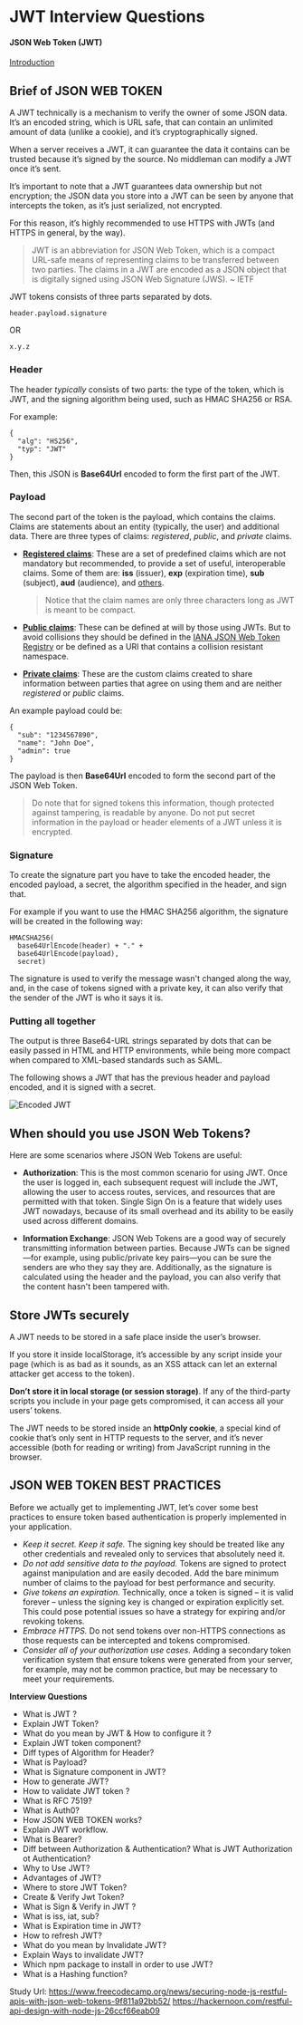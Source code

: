# JWT Interview Questions
 
 #### JSON Web Token (JWT)
 [Introduction](https://jwt.io/introduction/)
 
## Brief of JSON WEB TOKEN
A JWT technically is a mechanism to verify the owner of some JSON data. It’s an encoded string, which is URL safe, that can contain an unlimited amount of data (unlike a cookie), and it’s cryptographically signed.

When a server receives a JWT, it can guarantee the data it contains can be trusted because it’s signed by the source. No middleman can modify a JWT once it’s sent.

It’s important to note that a JWT guarantees data ownership but not encryption; the JSON data you store into a JWT can be seen by anyone that intercepts the token, as it’s just serialized, not encrypted.

For this reason, it’s highly recommended to use HTTPS with JWTs (and HTTPS in general, by the way).

> JWT is an abbreviation for JSON Web Token, which is a compact URL-safe means of representing claims to be transferred between two parties. The claims in a JWT are encoded as a JSON object that is digitally signed using JSON Web Signature (JWS). ~ IETF

JWT tokens consists of three parts separated by dots.
```
header.payload.signature
```
OR
```
x.y.z
```
### Header

The header  _typically_  consists of two parts: the type of the token, which is JWT, and the signing algorithm being used, such as HMAC SHA256 or RSA.

For example:

```
{
  "alg": "HS256",
  "typ": "JWT"
}

```

Then, this JSON is  **Base64Url**  encoded to form the first part of the JWT.

### Payload

The second part of the token is the payload, which contains the claims. Claims are statements about an entity (typically, the user) and additional data. There are three types of claims:  _registered_,  _public_, and  _private_  claims.

-   [**Registered claims**](https://tools.ietf.org/html/rfc7519#section-4.1): These are a set of predefined claims which are not mandatory but recommended, to provide a set of useful, interoperable claims. Some of them are:  **iss**  (issuer),  **exp**  (expiration time),  **sub**  (subject),  **aud**  (audience), and  [others](https://tools.ietf.org/html/rfc7519#section-4.1).
    
    > Notice that the claim names are only three characters long as JWT is meant to be compact.
    
-   [**Public claims**](https://tools.ietf.org/html/rfc7519#section-4.2): These can be defined at will by those using JWTs. But to avoid collisions they should be defined in the  [IANA JSON Web Token Registry](https://www.iana.org/assignments/jwt/jwt.xhtml)  or be defined as a URI that contains a collision resistant namespace.
    
-   [**Private claims**](https://tools.ietf.org/html/rfc7519#section-4.3): These are the custom claims created to share information between parties that agree on using them and are neither  _registered_  or  _public_  claims.
    

An example payload could be:

```
{
  "sub": "1234567890",
  "name": "John Doe",
  "admin": true
}

```

The payload is then  **Base64Url**  encoded to form the second part of the JSON Web Token.

> Do note that for signed tokens this information, though protected against tampering, is readable by anyone. Do not put secret information in the payload or header elements of a JWT unless it is encrypted.

### Signature

To create the signature part you have to take the encoded header, the encoded payload, a secret, the algorithm specified in the header, and sign that.

For example if you want to use the HMAC SHA256 algorithm, the signature will be created in the following way:

```
HMACSHA256(
  base64UrlEncode(header) + "." +
  base64UrlEncode(payload),
  secret)

```

The signature is used to verify the message wasn't changed along the way, and, in the case of tokens signed with a private key, it can also verify that the sender of the JWT is who it says it is.

### Putting all together

The output is three Base64-URL strings separated by dots that can be easily passed in HTML and HTTP environments, while being more compact when compared to XML-based standards such as SAML.

The following shows a JWT that has the previous header and payload encoded, and it is signed with a secret.  

![Encoded JWT](https://cdn.auth0.com/content/jwt/encoded-jwt3.png)

## When should you use JSON Web Tokens?

Here are some scenarios where JSON Web Tokens are useful:

-   **Authorization**: This is the most common scenario for using JWT. Once the user is logged in, each subsequent request will include the JWT, allowing the user to access routes, services, and resources that are permitted with that token. Single Sign On is a feature that widely uses JWT nowadays, because of its small overhead and its ability to be easily used across different domains.
    
-   **Information Exchange**: JSON Web Tokens are a good way of securely transmitting information between parties. Because JWTs can be signed—for example, using public/private key pairs—you can be sure the senders are who they say they are. Additionally, as the signature is calculated using the header and the payload, you can also verify that the content hasn't been tampered with.

## Store JWTs securely

A JWT needs to be stored in a safe place inside the user’s browser.

If you store it inside localStorage, it’s accessible by any script inside your page (which is as bad as it sounds, as an XSS attack can let an external attacker get access to the token).

**Don’t store it in local storage (or session storage)**. If any of the third-party scripts you include in your page gets compromised, it can access all your users’ tokens.

The JWT needs to be stored inside an **httpOnly cookie**, a special kind of cookie that’s only sent in HTTP requests to the server, and it’s never accessible (both for reading or writing) from JavaScript running in the browser.

## JSON WEB TOKEN BEST PRACTICES

Before we actually get to implementing JWT, let’s cover some best practices to ensure token based authentication is properly implemented in your application.

-   _Keep it secret. Keep it safe._  The signing key should be treated like any other credentials and revealed only to services that absolutely need it.
-   _Do not add sensitive data to the payload._  Tokens are signed to protect against manipulation and are easily decoded. Add the bare minimum number of claims to the payload for best performance and security.
-   _Give tokens an expiration._  Technically, once a token is signed – it is valid forever – unless the signing key is changed or expiration explicitly set. This could pose potential issues so have a strategy for expiring and/or revoking tokens.
-   _Embrace HTTPS._  Do not send tokens over non-HTTPS connections as those requests can be intercepted and tokens compromised.
-   _Consider all of your authorization use cases._  Adding a secondary token verification system that ensure tokens were generated from your server, for example, may not be common practice, but may be necessary to meet your requirements.


**Interview Questions**
- What is JWT ?
- Explain JWT Token?
- What do you mean by JWT & How to configure it ?
- Explain JWT token component?
- Diff types of Algorithm for Header?
- What is Payload? 
- What is Signature component in JWT?
- How to generate JWT?
- How to validate JWT token ?
- What is RFC 7519?
- What is Auth0?
- How JSON WEB TOKEN works?
- Explain JWT workflow.
- What is Bearer?
- Diff between Authorization & Authentication? What is JWT Authorization ot Authentication?
- Why to Use JWT?
- Advantages of JWT?
- Where to store JWT Token?
- Create & Verify Jwt Token?
- What is Sign & Verify in JWT ?
- What is iss, iat, sub?
- What is Expiration time in JWT?
- How to refresh JWT?
- What do you mean by Invalidate JWT?
- Explain Ways to invalidate JWT?
- Which npm package to install in order to use JWT?
- What is a Hashing function?


Study Url: 
https://www.freecodecamp.org/news/securing-node-js-restful-apis-with-json-web-tokens-9f811a92bb52/
https://hackernoon.com/restful-api-design-with-node-js-26ccf66eab09
